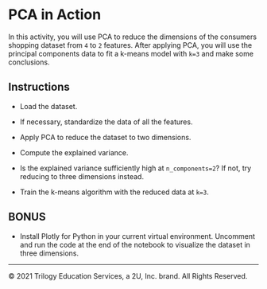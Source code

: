 # PCA in Action

In this activity, you will use PCA to reduce the dimensions of the consumers shopping dataset from `4` to `2` features. After applying PCA, you will use the principal components data to fit a k-means model with `k=3` and make some conclusions.

## Instructions

* Load the dataset.

* If necessary, standardize the data of all the features.

* Apply PCA to reduce the dataset to two dimensions.

* Compute the explained variance.
 
* Is the explained variance sufficiently high at `n_components=2`? If not, try reducing to three dimensions instead.

* Train the k-means algorithm with the reduced data at `k=3`.

## BONUS

* Install Plotly for Python in your current virtual environment. Uncomment and run the code at the end of the notebook to visualize the dataset in three dimensions.

---

© 2021 Trilogy Education Services, a 2U, Inc. brand. All Rights Reserved.
